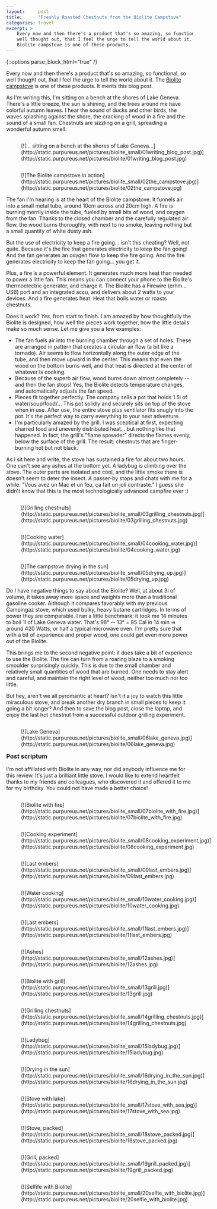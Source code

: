 ```yaml
---
layout:     post
title:      "Freshly Roasted Chestnuts from the Biolite Campstove"
categories: travel
excerpt: >
    Every now and then there's a product that's so amazing, so functional, so
    well thought out, that I feel the urge to tell the world about it. The
    Biolite campstove is one of these products.
---
```


{::options parse_block_html="true" /}

<style type="text/css">

figure {
  float: left;
  margin-right: 1px;
}

</style>

Every now and then there's a product that's so amazing, so functional, so
well thought out, that I feel the urge to tell the world about it. The
[Biolite campstove][biolite] is one of these products. It merits this blog post.

As I'm writing this, I'm sitting on a bench at the shores of Lake Geneva.
There's a little breeze, the sun is shining, and the trees around me have
colorful autumn leaves. I hear the sound of ducks and other birds, the waves
splashing against the shore, the cracking of wood in a fire and the sound of a
small fan. Chestnuts are sizzling on a grill, spreading a wonderful autumn
smell.

<figure>
[![... sitting on a bench at the shores of Lake Geneva...](http://static.purpureus.net/pictures/biolite_small/01writing_blog_post.jpg)](http://static.purpureus.net/pictures/biolite/01writing_blog_post.jpg)
</figure>
<figure>
[![The Biolite campstove in action](http://static.purpureus.net/pictures/biolite_small/02the_campstove.jpg)](http://static.purpureus.net/pictures/biolite/02the_campstove.jpg)
</figure>

The fan I'm hearing is at the heart of the Biolite campstove. It funnels air
into a small metal tube, around 10cm across and 20cm high. A fire is burning
merrily inside the tube, fueled by small bits of wood, and oxygen from the fan.
Thanks to the closed chamber and the carefully regulated air flow, the wood
burns thoroughly, with next to no smoke, leaving nothing but a small quantity of
white dusty ash.

But the use of electricity to keep a fire going... isn't this cheating? Well,
not quite. Because it's the fire that generates electricity to keep the fan
going! And the fan generates an oxygen flow to keep the fire going. And the fire
generates electricity to keep the fan going... you get it.

Plus, a fire is a powerful element. It generates much more heat than needed to
power a little fan. This means you can connect your phone to the Biolite's
thermoelectric generator, and charge it. The Biolite has a ~~Firewire~~ (erhm...
USB) port and an integrated accu, and delivers about 2 watts to your devices.
And a fire generates heat. Heat that boils water or roasts chestnuts.

Does it work? *Yes,* from start to finish. I am amazed by how thoughtfully the
Biolite is designed, how well the pieces work together, how the little details
make so much sense. Let me give you a few examples:

- The fan fuels air into the burning chamber through a set of holes. These are
  arranged in pattern that creates a circular air flow (a bit like a tornado).
  Air seems to flow horizontally along the outer edge of the tube, and then move
  upward in the center. This means that even the wood on the bottom burns well,
  and that heat is directed at the center of whatever is cooking.
- Because of the superb air flow, wood burns down almost completely -- and then
  the fan stops! Yes, the Biolite detects temperature changes, and automatically
  adjusts the fan speed.
- Pieces fit together perfectly. The company sells a pot that holds 1.5l of
  water/soup/food/... This pot solidly and securely sits on top of the stove when
  in use. After use, the entire stove plus ventilator fits snugly into the pot.
  It's the perfect way to carry everything to your next adventure.
- I'm particularly amazed by the grill. I was sceptical at first, expecting
  charred food and unevenly distributed heat... but nothing like that happened.
  In fact, the grill's "flame spreader" directs the flames evenly, below the
  surface of the grill. The result: chestnuts that are finger-burning hot but
  not black.

As I sit here and write, the stove has sustained a fire for about two hours. One
can't see any ashes at the bottom yet. A ladybug is climbing over the stove. The
outer parts are isolated and cool, and the little smoke there is doesn't seem to
deter the insect. A passer-by stops and chats with me for a while. "Vous avez un
Mac et un feu, ça fait un joli contraste." I guess she didn't know that this is
the most technologically advanced campfire ever :)

<figure>
[![Grilling chestnuts](http://static.purpureus.net/pictures/biolite_small/03grilling_chestnuts.jpg)](http://static.purpureus.net/pictures/biolite/03grilling_chestnuts.jpg)
</figure>
<figure>
[![Cooking water](http://static.purpureus.net/pictures/biolite_small/04cooking_water.jpg)](http://static.purpureus.net/pictures/biolite/04cooking_water.jpg)
</figure>
<figure>
[![The campstove drying in the sun](http://static.purpureus.net/pictures/biolite_small/05drying_up.jpg)](http://static.purpureus.net/pictures/biolite/05drying_up.jpg)
</figure>

Do I have negative things to say about the Biolite? Well, at about 3l of volume,
it takes away more space and weights more than a traditional gasoline cooker.
Although it compares favorably with my previous Campingaz stove, which used
bulky, heavy butane cartridges. In terms of power they are comparable. I ran a
little benchmark: it took me 14 minutes to boil 1l of Lake Geneva water. That's
98° -- 13° = 85 Cal in 14 min => around 420 Watts, or half a typical microwave
oven. I'm pretty sure that with a bit of experience and proper wood, one could
get even more power out of the Biolite.

This brings me to the second negative point: it does take a bit of experience to
use the Biolite. The fire can turn from a roaring blaze to a smoking smoulder
surprisingly quickly. This is due to the small chamber and relatively small
quantities of wood that are burned. One needs to stay alert and careful, and
maintain the right level of wood, neither too much nor too little.

But hey, aren't we all pyromantic at heart? Isn't it a joy to watch this little
miraculous stove, and break another dry branch in small pieces to keep it going
a bit longer? And then to save the blog post, close the laptop, and enjoy the
last hot chestnut from a successful outdoor grilling experiment.

<figure>
[![Lake Geneva](http://static.purpureus.net/pictures/biolite_small/06lake_geneva.jpg)](http://static.purpureus.net/pictures/biolite/06lake_geneva.jpg)
</figure>


### Post scriptum

I'm not affiliated with Biolite in any way, nor did anybody influence me for
this review. It's just a brilliant little stove. I would like to extend
heartfelt thanks to my friends and colleagues, who discovered it and offered it
to me for my birthday. You could not have made a better choice!

<figure>
[![Biolite with fire](http://static.purpureus.net/pictures/biolite_small/07biolite_with_fire.jpg)](http://static.purpureus.net/pictures/biolite/07biolite_with_fire.jpg)
</figure>
<figure>
[![Cooking experiment](http://static.purpureus.net/pictures/biolite_small/08cooking_experiment.jpg)](http://static.purpureus.net/pictures/biolite/08cooking_experiment.jpg)
</figure>
<figure>
[![Last embers](http://static.purpureus.net/pictures/biolite_small/09last_embers.jpg)](http://static.purpureus.net/pictures/biolite/09last_embers.jpg)
</figure>

<figure>
[![Water cooking](http://static.purpureus.net/pictures/biolite_small/10water_cooking.jpg)](http://static.purpureus.net/pictures/biolite/10water_cooking.jpg)
</figure>
<figure>
[![Last embers](http://static.purpureus.net/pictures/biolite_small/11last_embers.jpg)](http://static.purpureus.net/pictures/biolite/11last_embers.jpg)
</figure>
<figure>
[![Ashes](http://static.purpureus.net/pictures/biolite_small/12ashes.jpg)](http://static.purpureus.net/pictures/biolite/12ashes.jpg)
</figure>
<figure>
[![Biolite with grill](http://static.purpureus.net/pictures/biolite_small/13grill.jpg)](http://static.purpureus.net/pictures/biolite/13grill.jpg)
</figure>

<figure>
[![Grilling chestnuts](http://static.purpureus.net/pictures/biolite_small/14grilling_chestnuts.jpg)](http://static.purpureus.net/pictures/biolite/14grilling_chestnuts.jpg)
</figure>
<figure>
[![Ladybug](http://static.purpureus.net/pictures/biolite_small/15ladybug.jpg)](http://static.purpureus.net/pictures/biolite/15ladybug.jpg)
</figure>

<figure>
[![Drying in the sun](http://static.purpureus.net/pictures/biolite_small/16drying_in_the_sun.jpg)](http://static.purpureus.net/pictures/biolite/16drying_in_the_sun.jpg)
</figure>

<figure>
[![Stove with lake](http://static.purpureus.net/pictures/biolite_small/17stove_with_sea.jpg)](http://static.purpureus.net/pictures/biolite/17stove_with_sea.jpg)
</figure>

<figure>
[![Stove, packed](http://static.purpureus.net/pictures/biolite_small/18stove_packed.jpg)](http://static.purpureus.net/pictures/biolite/18stove_packed.jpg)
</figure>
<figure>
[![Grill, packed](http://static.purpureus.net/pictures/biolite_small/19grill_packed.jpg)](http://static.purpureus.net/pictures/biolite/19grill_packed.jpg)
</figure>
<figure>
[![Selfife with Biolite](http://static.purpureus.net/pictures/biolite_small/20selfie_with_biolite.jpg)](http://static.purpureus.net/pictures/biolite/20selfie_with_biolite.jpg)
</figure>

[biolite]: http://www.bioliteenergy.com/products/biolite-campstove
